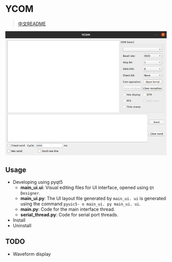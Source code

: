 # YCOM

> [中文README](README_zh.md)

![ui](imgs/ui.png)

## Usage
- Developing using pyqt5
  - **main_ui.ui**: Visual editing files for UI interface, opened using `Qt Designer`.
  - **main_ui.py**: The UI layout file generated by `main_ui. ui` is generated using the command `pyuic5- o main_ui. py main_ui. ui`.
  - **main.py**: Code for the main interface thread.
  - **serial_thread.py**: Code for serial port threads.
- Install
- Uninstall

## TODO
- Waveform display